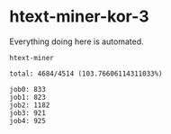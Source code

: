 # htext-miner-kor-3

Everything doing here is automated.

```
htext-miner

total: 4684/4514 (103.76606114311033%)

job0: 833
job1: 823
job2: 1182
job3: 921
job4: 925
```